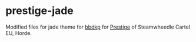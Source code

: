 prestige-jade
=============

Modified files for jade theme for [bbdkp](http://www.bbdkp.com) for [Prestige](http://www.prestige-swc.com) of Steamwheedle Cartel EU, Horde.